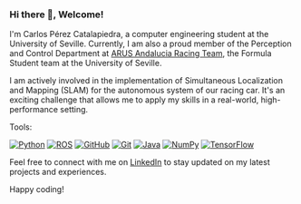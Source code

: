 ### Hi there 👋, Welcome!

<!--
**carperca23/carperca23** is a ✨ _special_ ✨ repository because its `README.md` (this file) appears on your GitHub profile.

Here are some ideas to get you started:

- 🔭 I’m currently working on ...
- 🌱 I’m currently learning ...
- 👯 I’m looking to collaborate on ...
- 🤔 I’m looking for help with ...
- 💬 Ask me about ...
- 📫 How to reach me: ...
- 😄 Pronouns: ...
- ⚡ Fun fact: ...
-->

I'm Carlos Pérez Catalapiedra, a computer engineering student at the University of Seville. Currently, I am also a proud member of the Perception and Control Department at [ARUS Andalucia Racing Team](https://www.arusteam.com/), the Formula Student team at the University of Seville.

I am actively involved in the implementation of Simultaneous Localization and Mapping (SLAM) for the autonomous system of our racing car. It's an exciting challenge that allows me to apply my skills in a real-world, high-performance setting.

Tools:

[![Python](https://img.shields.io/badge/Python-3776AB?style=for-the-badge&logo=python&logoColor=white)](https://www.python.org/) [![ROS](https://img.shields.io/badge/ROS-22314E?style=for-the-badge&logo=ros&logoColor=white)](https://www.ros.org/) [![GitHub](https://img.shields.io/badge/GitHub-181717?style=for-the-badge&logo=github&logoColor=white)](your_github_profile) [![Git](https://img.shields.io/badge/Git-F05032?style=for-the-badge&logo=git&logoColor=white)](https://git-scm.com/) [![Java](https://img.shields.io/badge/Java-007396?style=for-the-badge&logo=java&logoColor=white&logoWidth=20)](https://www.oracle.com/java/) [![NumPy](https://img.shields.io/badge/NumPy-013243?style=for-the-badge&logo=numpy&logoColor=white)](https://numpy.org/) [![TensorFlow](https://img.shields.io/badge/TensorFlow-FF6F00?style=for-the-badge&logo=tensorflow&logoColor=white)](https://www.tensorflow.org/)

Feel free to connect with me on [LinkedIn](www.linkedin.com/in/carlospereez0) to stay updated on my latest projects and experiences.

Happy coding!
